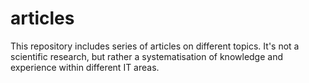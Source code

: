 # articles
This repository includes series of articles on different topics. It's
not a scientific research, but rather a systematisation of knowledge
and experience within different IT areas.
